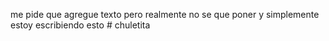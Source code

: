 me pide que agregue texto pero realmente no se que poner y simplemente estoy escribiendo esto # chuletita
